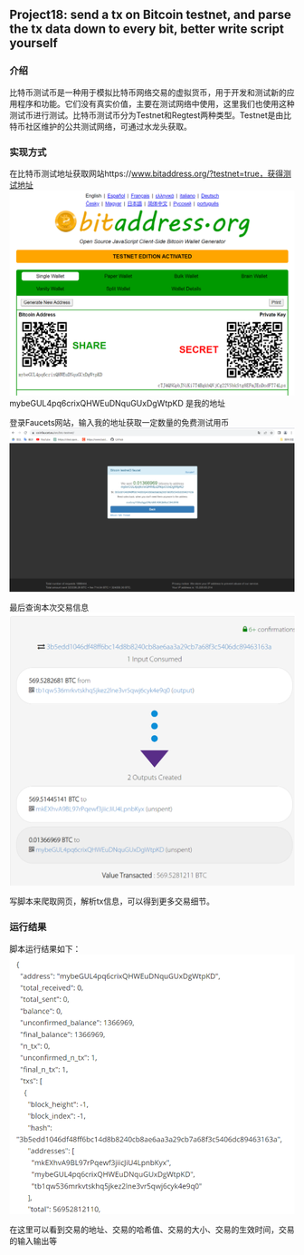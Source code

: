 ## Project18: send a tx on Bitcoin testnet, and parse the tx data down to every bit, better write script yourself
### 介绍

比特币测试币是一种用于模拟比特币网络交易的虚拟货币，用于开发和测试新的应用程序和功能。它们没有真实价值，主要在测试网络中使用，这里我们也使用这种测试币进行测试。比特币测试币分为Testnet和Regtest两种类型。Testnet是由比特币社区维护的公共测试网络，可通过水龙头获取。

### 实现方式
在比特币测试地址获取网站https://www.bitaddress.org/?testnet=true，获得测试地址
![图片](https://github.com/puuuchiii/projects/blob/main/project%2018/image/1.png)
mybeGUL4pq6crixQHWEuDNquGUxDgWtpKD 是我的地址

登录Faucets网站，输入我的地址获取一定数量的免费测试用币
![图片](https://github.com/puuuchiii/projects/blob/main/project%2018/image/2.png)
 
最后查询本次交易信息
![图片](https://github.com/puuuchiii/projects/blob/main/project%2018/image/5.png)
 
写脚本来爬取网页，解析tx信息，可以得到更多交易细节。
### 运行结果
脚本运行结果如下：
![图片](https://github.com/puuuchiii/projects/blob/main/project%2018/image/6.png)

在这里可以看到交易的地址、交易的哈希值、交易的大小、交易的生效时间，交易的输入输出等


